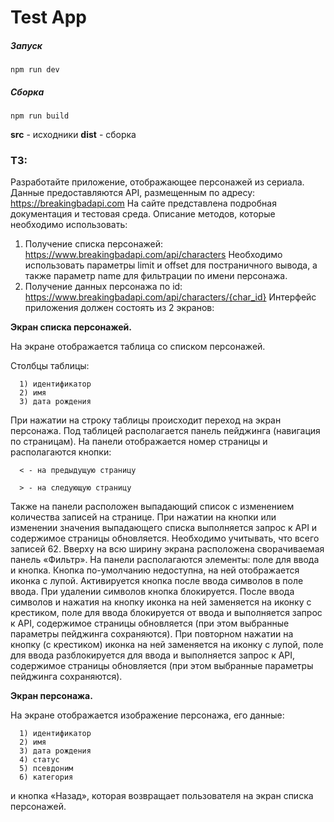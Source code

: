 # Test App

##### Запуск

    npm run dev

##### Сборка

    npm run build

**src** - исходники
**dist** - сборка

### ТЗ:

Разработайте приложение, отображающее персонажей из сериала.
Данные предоставляются API, размещенным по адресу: https://breakingbadapi.com На сайте представлена подробная документация и тестовая среда.
Описание методов, которые необходимо использовать:
1. Получение списка персонажей: https://www.breakingbadapi.com/api/characters Необходимо использовать параметры limit и offset для постраничного вывода, а также параметр name для фильтрации по имени персонажа.
2. Получение данных персонажа по id: https://www.breakingbadapi.com/api/characters/{char_id} Интерфейс приложения должен состоять из 2 экранов:

**Экран списка персонажей.**

На экране отображается таблица со списком персонажей.

Столбцы таблицы:

      1) идентификатор
      2) имя
      3) дата рождения

При нажатии на строку таблицы происходит переход на экран персонажа.
Под таблицей располагается панель пейджинга (навигация по страницам). На панели отображается номер страницы и располагаются кнопки:

      < - на предыдущую страницу

      > - на следующую страницу

Также на панели расположен выпадающий список с изменением количества записей на странице.
При нажатии на кнопки или изменении значения выпадающего списка выполняется запрос к API и содержимое страницы обновляется.
Необходимо учитывать, что всего записей 62.
Вверху на всю ширину экрана расположена сворачиваемая панель «Фильтр».
На панели располагаются элементы: поле для ввода и кнопка.
Кнопка по-умолчанию недоступна, на ней отображается иконка с лупой. Активируется кнопка после ввода символов в поле ввода. При удалении символов кнопка блокируется.
После ввода символов и нажатия на кнопку иконка на ней заменяется на иконку с крестиком, поле для ввода блокируется от ввода и выполняется запрос к API, содержимое страницы обновляется (при этом выбранные параметры пейджинга сохраняются).
При повторном нажатии на кнопку (с крестиком) иконка на ней заменяется на иконку с лупой, поле для ввода разблокируется для ввода и выполняется запрос к API, содержимое страницы обновляется (при этом выбранные параметры пейджинга сохраняются).

**Экран персонажа.**

На экране отображается изображение персонажа, его данные:

      1) идентификатор
      2) имя
      3) дата рождения
      4) статус
      5) псевдоним
      6) категория

и кнопка «Назад», которая возвращает пользователя на экран списка персонажей.
